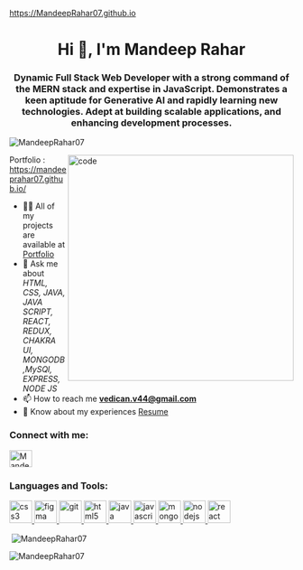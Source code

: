 https://MandeepRahar07.github.io
<h1 align="center">Hi 👋, I'm Mandeep Rahar</h1>
<h3 align="center">Dynamic Full Stack Web Developer with a strong command of the MERN stack and expertise in JavaScript. Demonstrates a keen aptitude for Generative AI and rapidly learning new technologies. Adept at building scalable applications, and enhancing development processes.</h3>

<p align="left"> <img src="https://komarev.com/ghpvc/?username=MandeepRahar07&label=Profile%20views&color=0e75b6&style=flat" alt="MandeepRahar07" /> </p>
<img width="400" align="right" src="https://user-images.githubusercontent.com/55389276/140866485-8fb1c876-9a8f-4d6a-98dc-08c4981eaf70.gif" alt="code" >

  Portfolio : https://mandeeprahar07.github.io/
 

- 👨‍💻 All of my projects are available at [Portfolio](https://mandeeprahar07.github.io/)
- 💬 Ask me about *HTML, CSS, JAVA, JAVA SCRIPT, REACT, REDUX, CHAKRA UI, MONGODB,MySQl, EXPRESS, NODE JS*
- 📫 How to reach me **vedican.v44@gmail.com**
- 📄 Know about my experiences [Resume](https://resume-builder-test-new.masaischool.com/resume/public?resumeId=675ff9ddf7b3074e91ff4f6f)
<h3 align="left">Connect with me:</h3>
<p align="left">
<a href="https://www.linkedin.com/in/mandeep-rahar07" target="blank"><img align="center" src="https://img.icons8.com/?size=1x&id=13930&format=png"" alt="MandeepRahar07" height="30" width="40" /></a>
</p>
<h3 align="left">Languages and Tools:</h3>
   
<p align="left"> <a href="https://www.w3schools.com/css/" target="_blank" rel="noreferrer"> 
    <img src="https://cdn-icons-png.flaticon.com/512/919/919826.png" alt="css3" width="40" height="40"/> </a> 
    <a href="https://www.figma.com/" target="_blank" rel="noreferrer"> <img src="https://www.vectorlogo.zone/logos/figma/figma-icon.svg" alt="figma" width="40" height="40"/> </a> <a href="https://git-scm.com/" target="_blank" rel="noreferrer"> <img src="https://www.vectorlogo.zone/logos/git-scm/git-scm-icon.svg" alt="git" width="40" height="40"/> </a> 
    <a href="https://www.w3.org/html/" target="_blank" rel="noreferrer"> <img src="https://w7.pngwing.com/pngs/390/229/png-transparent-logo-html5-brand-design-text-logo-number.png" alt="html5" width="40" height="40"/> </a> 
    <a href="https://www.java.com" target="_blank" rel="noreferrer"> <img src="https://logowik.com/content/uploads/images/731_java.jpg" alt="java" width="40" height="40"/> </a> 
    <a href="https://developer.mozilla.org/en-US/docs/Web/JavaScript" target="_blank" rel="noreferrer"> <img src="https://cdn.worldvectorlogo.com/logos/javascript-1.svg" alt="javascript" width="40" height="40"/> </a> 
    <a href="https://www.mongodb.com/" target="_blank" rel="noreferrer"> <img src="https://cdn.iconscout.com/icon/free/png-256/free-mongodb-5-1175140.png" alt="mongodb" width="40" height="40"/> </a> 
    <a href="https://nodejs.org" target="_blank" rel="noreferrer"> <img src="https://www.creative-tim.com/blog/content/images/wordpress/2020/03/node-js-736399_1280.png" alt="nodejs" width="40" height="40"/> </a> 
    <a href="https://reactjs.org/" target="_blank" rel="noreferrer"> <img src="https://www.datocms-assets.com/45470/1631110818-logo-react-js.png" alt="react" width="40" height="40"/> </a> </p>
<p>&nbsp;<img align="center" src="https://github-readme-stats.vercel.app/api?username=MandeepRahar07&theme=neon&border_radius=2.7&show_icons=true" alt="MandeepRahar07" /></p>
<p><img align="center" src="https://github-readme-streak-stats.herokuapp.com/?user=MandeepRahar07&theme=neon&border_radius=2.7&date_format=M%20j%5B%2C%20Y%5D" alt="MandeepRahar07" /></p>
